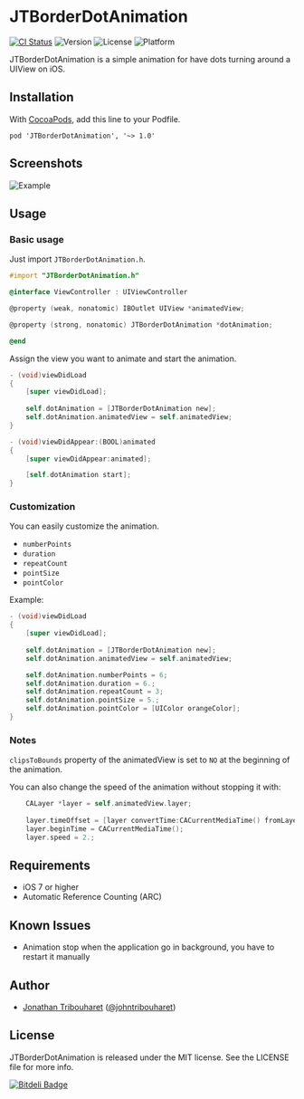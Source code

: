 # JTBorderDotAnimation

[![CI Status](http://img.shields.io/travis/jonathantribouharet/JTBorderDotAnimation.svg)](https://travis-ci.org/jonathantribouharet/JTBorderDotAnimation)
![Version](https://img.shields.io/cocoapods/v/JTBorderDotAnimation.svg)
![License](https://img.shields.io/cocoapods/l/JTBorderDotAnimation.svg)
![Platform](https://img.shields.io/cocoapods/p/JTBorderDotAnimation.svg)

JTBorderDotAnimation is a simple animation for have dots turning around a UIView on iOS.

## Installation

With [CocoaPods](http://cocoapods.org/), add this line to your Podfile.

	pod 'JTBorderDotAnimation', '~> 1.0'

## Screenshots

![Example](./Screens/example.gif "Example View")

## Usage

### Basic usage

Just import `JTBorderDotAnimation.h`.

```objective-c
#import "JTBorderDotAnimation.h"

@interface ViewController : UIViewController

@property (weak, nonatomic) IBOutlet UIView *animatedView;

@property (strong, nonatomic) JTBorderDotAnimation *dotAnimation;

@end
```

Assign the view you want to animate and start the animation.

```objective-c
- (void)viewDidLoad
{
    [super viewDidLoad];
 
    self.dotAnimation = [JTBorderDotAnimation new];
    self.dotAnimation.animatedView = self.animatedView;
}

- (void)viewDidAppear:(BOOL)animated
{
    [super viewDidAppear:animated];

    [self.dotAnimation start];
}
```

### Customization

You can easily customize the animation.

- `numberPoints`
- `duration`
- `repeatCount`
- `pointSize`
- `pointColor`

Example:

```objective-c
- (void)viewDidLoad
{
    [super viewDidLoad];
 
    self.dotAnimation = [JTBorderDotAnimation new];
    self.dotAnimation.animatedView = self.animatedView;

    self.dotAnimation.numberPoints = 6;
    self.dotAnimation.duration = 6.;
    self.dotAnimation.repeatCount = 3;
    self.dotAnimation.pointSize = 5.;
    self.dotAnimation.pointColor = [UIColor orangeColor];
}
```

### Notes

`clipsToBounds` property of the animatedView is set to `NO` at the beginning of the animation.

You can also change the speed of the animation without stopping it with:

```objective-c
    CALayer *layer = self.animatedView.layer;
    
    layer.timeOffset = [layer convertTime:CACurrentMediaTime() fromLayer:nil];
    layer.beginTime = CACurrentMediaTime();
    layer.speed = 2.;
```

## Requirements

- iOS 7 or higher
- Automatic Reference Counting (ARC)

## Known Issues

- Animation stop when the application go in background, you have to restart it manually

## Author

- [Jonathan Tribouharet](https://github.com/jonathantribouharet) ([@johntribouharet](https://twitter.com/johntribouharet))

## License

JTBorderDotAnimation is released under the MIT license. See the LICENSE file for more info.


[![Bitdeli Badge](https://d2weczhvl823v0.cloudfront.net/jonathantribouharet/jtborderdotanimation/trend.png)](https://bitdeli.com/free "Bitdeli Badge")

